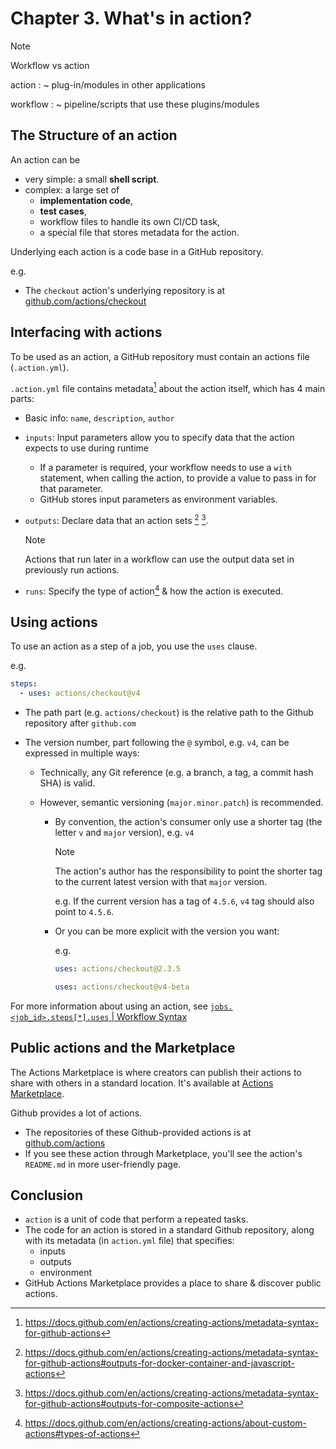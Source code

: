 # Chapter 3. What's in action?

> [!NOTE]
> Workflow vs action
>
> action
> : ~ plug-in/modules in other applications
>
> workflow
> : ~ pipeline/scripts that use these plugins/modules

## The Structure of an action

An action can be

- very simple: a small **shell script**.
- complex: a large set of
  - **implementation code**,
  - **test cases**,
  - workflow files to handle its own CI/CD task,
  - a special file that stores metadata for the action.

Underlying each action is a code base in a GitHub repository.

e.g.

- The `checkout` action's underlying repository is at [github.com/actions/checkout](https://github.com/actions/checkout)

## Interfacing with actions

To be used as an action, a GitHub repository must contain an actions file (`.action.yml`).

`.action.yml` file contains metadata[^action-metadata] about the action itself, which has 4 main parts:

- Basic info: `name`, `description`, `author`

- `inputs`: Input parameters allow you to specify data that the action expects to use during runtime

  - If a parameter is required, your workflow needs to use a `with` statement, when calling the action, to provide a value to pass in for that parameter.
  - GitHub stores input parameters as environment variables.

- `outputs`: Declare data that an action sets [^outputs-docker-container-javascript-action] [^outputs-for-composite-actions].

  > [!NOTE]
  > Actions that run later in a workflow can use the output data set in previously run actions.

- `runs`: Specify the type of action[^type-of-action] & how the action is executed.

## Using actions

To use an action as a step of a job, you use the `uses` clause.

e.g.

```yml
steps:
  - uses: actions/checkout@v4
```

- The path part (e.g. `actions/checkout`) is the relative path to the Github repository after `github.com`
- The version number, part following the `@` symbol, e.g. `v4`, can be expressed in multiple ways:

  - Technically, any Git reference (e.g. a branch, a tag, a commit hash SHA) is valid.
  - However, semantic versioning (`major.minor.patch`) is recommended.

    - By convention, the action's consumer only use a shorter tag (the letter `v` and `major` version), e.g. `v4`

      > [!NOTE]
      > The action's author has the responsibility to point the shorter tag to the current latest version with that `major` version.
      >
      > e.g. If the current version has a tag of `4.5.6`, `v4` tag should also point to `4.5.6`.

    - Or you can be more explicit with the version you want:

      e.g.

      ```yml
      uses: actions/checkout@2.3.5
      ```

      ```yml
      uses: actions/checkout@v4-beta
      ```

For more information about using an action, see [`jobs.<job_id>.steps[*].uses` | Workflow Syntax](https://docs.github.com/en/actions/using-workflows/workflow-syntax-for-github-actions#jobsjob_idstepsuses)

## Public actions and the Marketplace

The Actions Marketplace is where creators can publish their actions to share with others in a standard location. It's available at [Actions Marketplace](https://github.com/marketplace?type=actions).

Github provides a lot of actions.

- The repositories of these Github-provided actions is at [github.com/actions](https://github.com/actions)
- If you see these action through Marketplace, you'll see the action's `README.md` in more user-friendly page.

## Conclusion

- `action` is a unit of code that perform a repeated tasks.
- The code for an action is stored in a standard Github repository, along with its metadata (in `action.yml` file) that specifies:
  - inputs
  - outputs
  - environment
- GitHub Actions Marketplace provides a place to share & discover public actions.

[^action-metadata]: <https://docs.github.com/en/actions/creating-actions/metadata-syntax-for-github-actions>
[^type-of-action]: <https://docs.github.com/en/actions/creating-actions/about-custom-actions#types-of-actions>
[^outputs-docker-container-javascript-action]: <https://docs.github.com/en/actions/creating-actions/metadata-syntax-for-github-actions#outputs-for-docker-container-and-javascript-actions>
[^outputs-for-composite-actions]: <https://docs.github.com/en/actions/creating-actions/metadata-syntax-for-github-actions#outputs-for-composite-actions>
